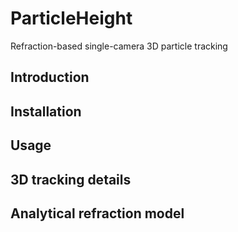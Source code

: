# ParticleHeight
Refraction-based single-camera 3D particle tracking

## Introduction

## Installation

## Usage

## 3D tracking details

## Analytical refraction model
